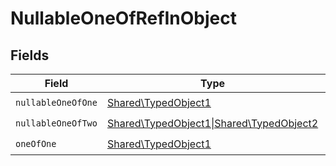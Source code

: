 # NullableOneOfRefInObject


## Fields

| Field                                                                              | Type                                                                               | Required                                                                           | Description                                                                        |
| ---------------------------------------------------------------------------------- | ---------------------------------------------------------------------------------- | ---------------------------------------------------------------------------------- | ---------------------------------------------------------------------------------- |
| `nullableOneOfOne`                                                                 | [Shared\TypedObject1](../../Models/Shared/TypedObject1.md)                         | :heavy_check_mark:                                                                 | N/A                                                                                |
| `nullableOneOfTwo`                                                                 | [Shared\TypedObject1\|Shared\TypedObject2](../../Models/Shared/NullableOneOfTwo.md) | :heavy_check_mark:                                                                 | N/A                                                                                |
| `oneOfOne`                                                                         | [Shared\TypedObject1](../../Models/Shared/OneOfOne.md)                             | :heavy_check_mark:                                                                 | N/A                                                                                |